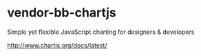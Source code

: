# vendor-bb-chartjs

Simple yet flexible JavaScript charting for designers & developers

http://www.chartjs.org/docs/latest/
